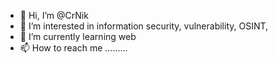 - 👋 Hi, I’m @CrNik
- 👀 I’m interested in information security, vulnerability, OSINT,
- 🌱 I’m currently learning web 
- 📫 How to reach me .........
  



 


